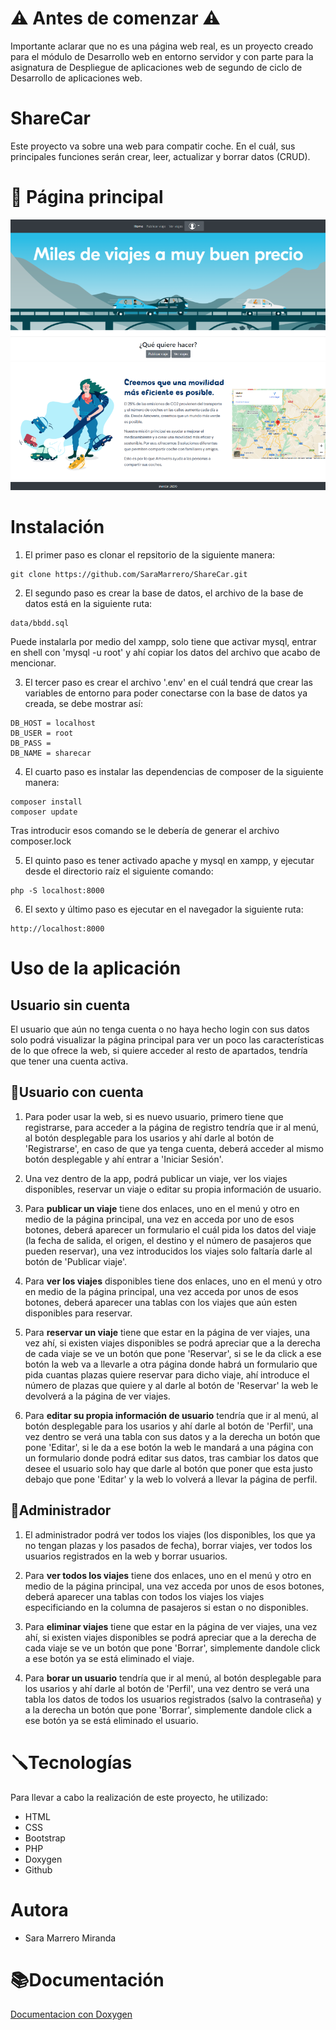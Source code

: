 # ⚠️ Antes de comenzar ⚠️
Importante aclarar que no es una página web real, es un proyecto creado para el módulo de Desarrollo web en entorno servidor y con parte para la asignatura de Despliegue de aplicaciones web de segundo de ciclo de Desarrollo de aplicaciones web.

# ShareCar
Este proyecto va sobre una web para compatir coche. En el cuál, sus principales funciones serán crear, leer, actualizar y borrar datos (CRUD). 

# 📸 Página principal

![Pagina principal](./img/imgReadme/3.png)

# Instalación
1. El primer paso es clonar el repsitorio de la siguiente manera:
```
git clone https://github.com/SaraMarrero/ShareCar.git
```



2. El segundo paso es crear la base de datos, el archivo de la base de datos está en la siguiente ruta:
```
data/bbdd.sql
```
Puede instalarla por medio del xampp, solo tiene que activar mysql, entrar en shell con 'mysql -u root' y ahí copiar los datos del archivo que acabo de mencionar.

3. El tercer paso es crear el archivo '.env' en el cuál tendrá que crear las variables de entorno para poder conectarse con la base de datos ya creada, se debe mostrar así:
```
DB_HOST = localhost
DB_USER = root
DB_PASS = 
DB_NAME = sharecar

```

4. El cuarto paso es instalar las dependencias de composer de la siguiente manera:
```
composer install
composer update
```

Tras introducir esos comando se le debería de generar el archivo composer.lock

5. El quinto paso es tener activado apache y mysql en xampp, y ejecutar desde el directorio raíz el siguiente comando:
```
php -S localhost:8000
```

6. El sexto y último paso es ejecutar en el navegador la siguiente ruta:
```
http://localhost:8000
```

# Uso de la aplicación
## Usuario sin cuenta
El usuario que aún no tenga cuenta o no haya hecho login con sus datos solo podrá visualizar la página principal para ver un poco las características de lo que ofrece la web, si quiere acceder al resto de apartados, tendría que tener una cuenta activa. 

## 👤Usuario con cuenta
1. Para poder usar la web, si es nuevo usuario, primero tiene que registrarse, para acceder a la página de registro tendría que ir al menú, al botón desplegable para los usarios y ahí darle al botón de 'Registrarse', en caso de que ya tenga cuenta, deberá acceder al mismo botón desplegable y ahí entrar a 'Iniciar Sesión'.

2. Una vez dentro de la app, podrá publicar un viaje, ver los viajes disponibles, reservar un viaje o editar su propia información de usuario.

3. Para **publicar un viaje** tiene dos enlaces, uno en el menú y otro en medio de la página principal, una vez en acceda por uno de esos botones, deberá aparecer un formulario el cuál pida los datos del viaje (la fecha de salida, el origen, el destino y el número de pasajeros que pueden reservar), una vez introducidos los viajes solo faltaría darle al botón de 'Publicar viaje'.

4. Para **ver los viajes** disponibles tiene dos enlaces, uno en el menú y otro en medio de la página principal, una vez acceda por unos de esos botones, deberá aparecer una tablas con los viajes que aún esten disponibles para reservar.

5. Para **reservar un viaje** tiene que estar en la página de ver viajes, una vez ahí, si existen viajes disponibles se podrá apreciar que a la derecha de cada viaje se ve un botón que pone 'Reservar', si se le da click a ese botón la web va a llevarle a otra página donde habrá un formulario que pida cuantas plazas quiere reservar para dicho viaje, ahí introduce el número de plazas que quiere y al darle al botón de 'Reservar' la web le devolverá a la página de ver viajes.

6. Para **editar su propia información de usuario** tendría que ir al menú, al botón desplegable para los usarios y ahí darle al botón de 'Perfil', una vez dentro se verá una tabla con sus datos y a la derecha un botón que pone 'Editar', si le da a ese botón la web le mandará a una página con un formulario donde podrá editar sus datos, tras cambiar los datos que desee el usuario solo hay que darle al botón que poner que esta justo debajo que pone 'Editar' y la web lo volverá a llevar la página de perfil.

## 👤Administrador
1. El administrador podrá ver todos los viajes (los disponibles, los que ya no tengan plazas y los pasados de fecha), borrar viajes, ver todos los usuarios registrados en la web y borrar usuarios.

2. Para **ver todos los viajes** tiene dos enlaces, uno en el menú y otro en medio de la página principal, una vez acceda por unos de esos botones, deberá aparecer una tablas con todos los viajes los viajes especificiando en la columna de pasajeros si estan o no disponibles.

3. Para **eliminar viajes** tiene que estar en la página de ver viajes, una vez ahí, si existen viajes disponibles se podrá apreciar que a la derecha de cada viaje se ve un botón que pone 'Borrar', simplemente dandole click a ese botón ya se está eliminado el viaje.

4. Para **borar un usuario** tendría que ir al menú, al botón desplegable para los usarios y ahí darle al botón de 'Perfil', una vez dentro se verá una tabla los datos de todos los usuarios registrados (salvo la contraseña) y a la derecha un botón que pone 'Borrar', simplemente dandole click a ese botón ya se está eliminado el usuario.

# 🪛Tecnologías
Para llevar a cabo la realización de este proyecto, he utilizado:
* HTML
* CSS
* Bootstrap
* PHP
* Doxygen
* Github

# Autora
* Sara Marrero Miranda

# 📚Documentación
[Documentacion con Doxygen](https://sharecar.herokuapp.com/docs/html/index.html) 
